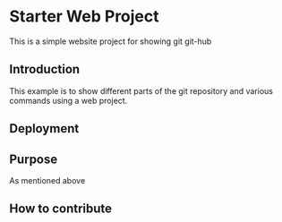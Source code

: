 # Starter Web Project

This is a simple website project for showing git 
git-hub

## Introduction
 This example is to show different parts of the git 
 repository and various commands using a web project.
## Deployment

## Purpose
 As mentioned above 
## How to contribute